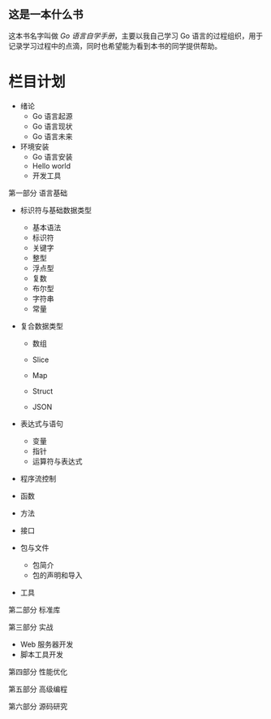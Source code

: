 ## 这是一本什么书

这本书名字叫做 *Go 语言自学手册*，主要以我自己学习 Go 语言的过程组织，用于记录学习过程中的点滴，同时也希望能为看到本书的同学提供帮助。

# 栏目计划

* 绪论
  * Go 语言起源
  * Go 语言现状
  * Go 语言未来
* 环境安装
  * Go 语言安装
  * Hello world
  * 开发工具

第一部分 语言基础

* 标识符与基础数据类型

  * 基本语法
  * 标识符
  * 关键字
  * 整型
  * 浮点型
  * 复数
  * 布尔型
  * 字符串
  * 常量

* 复合数据类型

  * 数组

  * Slice

  * Map

  * Struct

  * JSON

* 表达式与语句

  * 变量
  * 指针
  * 运算符与表达式

* 程序流控制

* 函数

* 方法

* 接口

* 包与文件

  * 包简介
  * 包的声明和导入

* 工具

第二部分 标准库

第三部分 实战

* Web 服务器开发
* 脚本工具开发

第四部分 性能优化

第五部分 高级编程

第六部分 源码研究